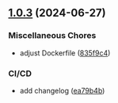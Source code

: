 ## [1.0.3](https://github.com/bud-enterprise/spring-config/compare/v1.0.2...v1.0.3) (2024-06-27)


### Miscellaneous Chores

* adjust Dockerfile ([835f9c4](https://github.com/bud-enterprise/spring-config/commit/835f9c4bc4a065b1a84ed1abebea776485509ee6))


### CI/CD

* add changelog ([ea79b4b](https://github.com/bud-enterprise/spring-config/commit/ea79b4be2c69ccab54fb19c37fc9e41b17262f7b))
